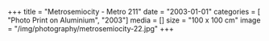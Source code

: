+++
title = "Metrosemiocity - Metro 211"
date = "2003-01-01"
categories = [ "Photo Print on Aluminium", "2003"]
media = []
size = "100 x 100 cm"
image = "/img/photography/metrosemiocity-22.jpg"
+++
